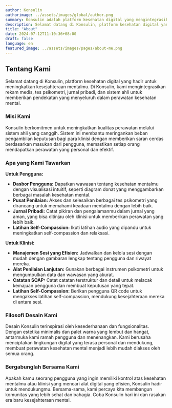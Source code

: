 ```yaml
---
author: Konsulin
authorimage: ../assets/images/global/author.png
summary: Konsulin adalah platform kesehatan digital yang mengintegrasikan rekam medis, tes psikometri, dan jurnal pribadi untuk kesejahteraan mentalmu.
description: Selamat datang di Konsulin, platform kesehatan digital yang mengintegrasikan rekam medis, tes psikometri, jurnal pribadi, dan sistem ahli untuk meningkatkan kesejahteraan mental. Konsulin membantu klinisi dalam pengambilan keputusan dengan memberikan saran cerdas berdasarkan masukan dari pengguna. Pengguna dapat mengakses berbagai fitur seperti dasbor pengguna, pusat penilaian, jurnal pribadi, dan latihan self-compassion. Desain Konsulin yang minimalis dan ramah pengguna membuat perawatan kesehatan mental lebih mudah diakses. Bergabunglah dengan Konsulin untuk mengambil alih kesehatan mentalmu dan rasakan dukungan yang personal dan efektif.
title: "About"
date: 2024-07-12T11:10:36+08:00
draft: false
language: en
featured_image: ../assets/images/pages/about-me.png
---
```


## Tentang Kami

Selamat datang di Konsulin, platform kesehatan digital yang hadir untuk meningkatkan kesejahteraan mentalmu. Di Konsulin, kami mengintegrasikan rekam medis, tes psikometri, jurnal pribadi, dan sistem ahli untuk memberikan pendekatan yang menyeluruh dalam perawatan kesehatan mental.

### Misi Kami

Konsulin berkomitmen untuk meningkatkan kualitas perawatan melalui sistem ahli yang canggih. Sistem ini membantu meringankan beban pengambilan keputusan bagi para klinisi dengan memberikan saran cerdas berdasarkan masukan dari pengguna, memastikan setiap orang mendapatkan perawatan yang personal dan efektif.

### Apa yang Kami Tawarkan

**Untuk Pengguna:**
- **Dasbor Pengguna:** Dapatkan wawasan tentang kesehatan mentalmu dengan visualisasi intuitif, seperti diagram donat yang menggambarkan berbagai masalah kesehatan mental.
- **Pusat Penilaian:** Akses dan selesaikan berbagai tes psikometri yang dirancang untuk memahami keadaan mentalmu dengan lebih baik.
- **Jurnal Pribadi:** Catat pikiran dan pengalamanmu dalam jurnal yang aman, yang bisa ditinjau oleh klinisi untuk memberikan perawatan yang lebih baik.
- **Latihan Self-Compassion:** Ikuti latihan audio yang dipandu untuk meningkatkan self-compassion dan relaksasi.

**Untuk Klinisi:**
- **Manajemen Sesi yang Efisien:** Jadwalkan dan kelola sesi dengan mudah dengan gambaran lengkap tentang pengguna dan riwayat mereka.
- **Alat Penilaian Lanjutan:** Gunakan berbagai instrumen psikometri untuk mengumpulkan data dan wawasan yang akurat.
- **Catatan SOAP:** Catat catatan terstruktur dan detail untuk melacak kemajuan pengguna dan membuat keputusan yang tepat.
- **Latihan Self-Compassion:** Berikan pengguna QR code untuk mengakses latihan self-compassion, mendukung kesejahteraan mereka di antara sesi.

### Filosofi Desain Kami

Desain Konsulin terinspirasi oleh kesederhanaan dan fungsionalitas. Dengan estetika minimalis dan palet warna yang lembut dan hangat, antarmuka kami ramah pengguna dan menenangkan. Kami berusaha menciptakan lingkungan digital yang terasa personal dan mendukung, membuat perawatan kesehatan mental menjadi lebih mudah diakses oleh semua orang.

### Bergabunglah Bersama Kami

Apakah kamu seorang pengguna yang ingin memiliki kontrol atas kesehatan mentalmu atau klinisi yang mencari alat digital yang efisien, Konsulin hadir untuk mendukungmu. Bersama-sama, kami percaya kita membangun komunitas yang lebih sehat dan bahagia. Coba Konsulin hari ini dan rasakan era baru kesejahteraan mental.
